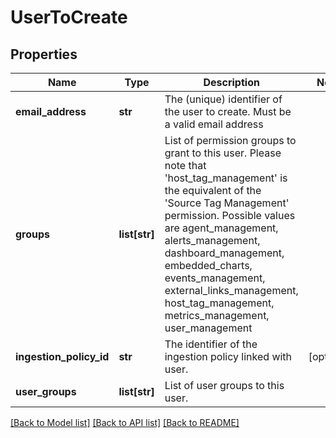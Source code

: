 # UserToCreate

## Properties
Name | Type | Description | Notes
------------ | ------------- | ------------- | -------------
**email_address** | **str** | The (unique) identifier of the user to create. Must be a valid email address | 
**groups** | **list[str]** | List of permission groups to grant to this user. Please note that &#39;host_tag_management&#39; is the equivalent of the &#39;Source Tag Management&#39; permission.  Possible values are agent_management, alerts_management, dashboard_management, embedded_charts, events_management, external_links_management, host_tag_management, metrics_management, user_management | 
**ingestion_policy_id** | **str** | The identifier of the ingestion policy linked with user. | [optional] 
**user_groups** | **list[str]** | List of user groups to this user.  | 

[[Back to Model list]](../README.md#documentation-for-models) [[Back to API list]](../README.md#documentation-for-api-endpoints) [[Back to README]](../README.md)


